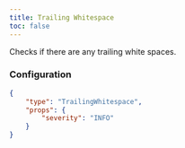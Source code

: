```yaml
---
title: Trailing Whitespace
toc: false
---
```


Checks if there are any trailing white spaces.

### Configuration

```json
{
    "type": "TrailingWhitespace",
    "props": {
        "severity": "INFO"
    }
}
```